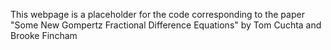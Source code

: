 This webpage is a placeholder for the code corresponding to the paper "Some New Gompertz Fractional Difference Equations" by Tom Cuchta and Brooke Fincham
